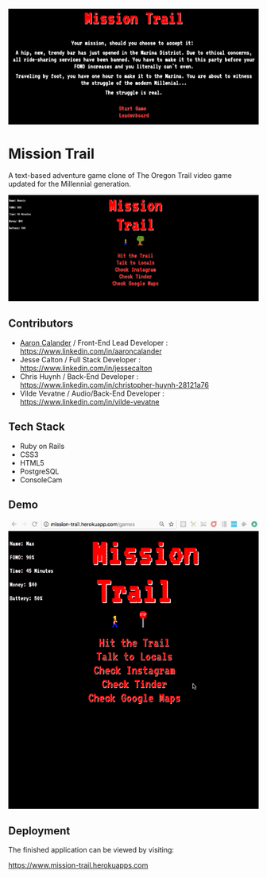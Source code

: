 ![Intro](mission-trail-intro.png)

# Mission Trail

A text-based adventure game clone of The Oregon Trail video game updated for the Millennial generation.

![Home](mission-trail-home.png)

## Contributors

* [Aaron Calander](https://www.linkedin.com/in/aaroncalander) / Front-End Lead Developer : <https://www.linkedin.com/in/aaroncalander>
* Jesse Calton / Full Stack Developer : <https://www.linkedin.com/in/jessecalton>
* Chris Huynh / Back-End Developer : <https://www.linkedin.com/in/christopher-huynh-28121a76>
* Vilde Vevatne / Audio/Back-End Developer : <https://www.linkedin.com/in/vilde-vevatne>

## Tech Stack

* Ruby on Rails
* CSS3
* HTML5
* PostgreSQL
* ConsoleCam

## Demo

![Demo](mission-trail-demo.gif)

## Deployment

The finished application can be viewed by visiting:

<https://www.mission-trail.herokuapps.com>
